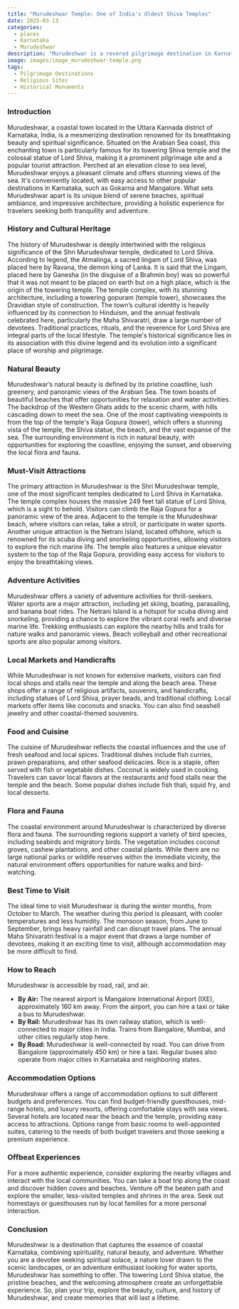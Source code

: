 ```yaml
---
title: "Murudeshwar Temple: One of India's Oldest Shiva Temples"
date: 2025-03-13
categories:
  - places
  - Karnataka
  - Murudeshwar
description: "Murudeshwar is a revered pilgrimage destination in Karnataka, home to the ancient Murudeshwar Temple dedicated to Lord Shiva. This temple, one of the oldest in India, dates back over 1,000 years and is located in the Uttara Kannada district. Known for its intricate architecture and cultural significance, it features a towering gopura (ornate gateway) and houses a unique golden statue of Nandi, the sacred bull associated with Shiva."
image: images/image_murudeshwar-temple.png
tags: 
  - Pilgrimage Destinations
  - Religious Sites
  - Historical Monuments
---
```



### **Introduction**

Murudeshwar, a coastal town located in the Uttara Kannada district of Karnataka, India, is a mesmerizing destination renowned for its breathtaking beauty and spiritual significance. Situated on the Arabian Sea coast, this enchanting town is particularly famous for its towering Shiva temple and the colossal statue of Lord Shiva, making it a prominent pilgrimage site and a popular tourist attraction. Perched at an elevation close to sea level, Murudeshwar enjoys a pleasant climate and offers stunning views of the sea. It's conveniently located, with easy access to other popular destinations in Karnataka, such as Gokarna and Mangalore. What sets Murudeshwar apart is its unique blend of serene beaches, spiritual ambiance, and impressive architecture, providing a holistic experience for travelers seeking both tranquility and adventure.

### **History and Cultural Heritage**

The history of Murudeshwar is deeply intertwined with the religious significance of the Shri Murudeshwar temple, dedicated to Lord Shiva. According to legend, the Atmalinga, a sacred lingam of Lord Shiva, was placed here by Ravana, the demon king of Lanka. It is said that the Lingam, placed here by Ganesha (in the disguise of a Brahmin boy) was so powerful that it was not meant to be placed on earth but on a high place, which is the origin of the towering temple. The temple complex, with its stunning architecture, including a towering gopuram (temple tower), showcases the Dravidian style of construction. The town’s cultural identity is heavily influenced by its connection to Hinduism, and the annual festivals celebrated here, particularly the Maha Shivaratri, draw a large number of devotees. Traditional practices, rituals, and the reverence for Lord Shiva are integral parts of the local lifestyle. The temple's historical significance lies in its association with this divine legend and its evolution into a significant place of worship and pilgrimage.

###  **Natural Beauty**

Murudeshwar’s natural beauty is defined by its pristine coastline, lush greenery, and panoramic views of the Arabian Sea. The town boasts of beautiful beaches that offer opportunities for relaxation and water activities. The backdrop of the Western Ghats adds to the scenic charm, with hills cascading down to meet the sea. One of the most captivating viewpoints is from the top of the temple's Raja Gopura (tower), which offers a stunning vista of the temple, the Shiva statue, the beach, and the vast expanse of the sea. The surrounding environment is rich in natural beauty, with opportunities for exploring the coastline, enjoying the sunset, and observing the local flora and fauna.




### **Must-Visit Attractions**

The primary attraction in Murudeshwar is the Shri Murudeshwar temple, one of the most significant temples dedicated to Lord Shiva in Karnataka. The temple complex houses the massive 249 feet tall statue of Lord Shiva, which is a sight to behold. Visitors can climb the Raja Gopura for a panoramic view of the area. Adjacent to the temple is the Murudeshwar beach, where visitors can relax, take a stroll, or participate in water sports. Another unique attraction is the Netrani Island, located offshore, which is renowned for its scuba diving and snorkeling opportunities, allowing visitors to explore the rich marine life. The temple also features a unique elevator system to the top of the Raja Gopura, providing easy access for visitors to enjoy the breathtaking views.




### **Adventure Activities**

Murudeshwar offers a variety of adventure activities for thrill-seekers. Water sports are a major attraction, including jet skiing, boating, parasailing, and banana boat rides. The Netrani Island is a hotspot for scuba diving and snorkeling, providing a chance to explore the vibrant coral reefs and diverse marine life. Trekking enthusiasts can explore the nearby hills and trails for nature walks and panoramic views. Beach volleyball and other recreational sports are also popular among visitors.




### **Local Markets and Handicrafts**

While Murudeshwar is not known for extensive markets, visitors can find local shops and stalls near the temple and along the beach area. These shops offer a range of religious artifacts, souvenirs, and handicrafts, including statues of Lord Shiva, prayer beads, and traditional clothing. Local markets offer items like coconuts and snacks. You can also find seashell jewelry and other coastal-themed souvenirs.

### **Food and Cuisine**

The cuisine of Murudeshwar reflects the coastal influences and the use of fresh seafood and local spices. Traditional dishes include fish curries, prawn preparations, and other seafood delicacies. Rice is a staple, often served with fish or vegetable dishes. Coconut is widely used in cooking. Travelers can savor local flavors at the restaurants and food stalls near the temple and the beach. Some popular dishes include fish thali, squid fry, and local desserts.



### **Flora and Fauna**

The coastal environment around Murudeshwar is characterized by diverse flora and fauna. The surrounding regions support a variety of bird species, including seabirds and migratory birds. The vegetation includes coconut groves, cashew plantations, and other coastal plants. While there are no large national parks or wildlife reserves within the immediate vicinity, the natural environment offers opportunities for nature walks and bird-watching.

### **Best Time to Visit**

The ideal time to visit Murudeshwar is during the winter months, from October to March. The weather during this period is pleasant, with cooler temperatures and less humidity. The monsoon season, from June to September, brings heavy rainfall and can disrupt travel plans. The annual Maha Shivaratri festival is a major event that draws a large number of devotees, making it an exciting time to visit, although accommodation may be more difficult to find.

### **How to Reach**

Murudeshwar is accessible by road, rail, and air.

*   **By Air:** The nearest airport is Mangalore International Airport (IXE), approximately 160 km away. From the airport, you can hire a taxi or take a bus to Murudeshwar.
*   **By Rail:** Murudeshwar has its own railway station, which is well-connected to major cities in India. Trains from Bangalore, Mumbai, and other cities regularly stop here.
*   **By Road:** Murudeshwar is well-connected by road. You can drive from Bangalore (approximately 450 km) or hire a taxi. Regular buses also operate from major cities in Karnataka and neighboring states.

### **Accommodation Options**

Murudeshwar offers a range of accommodation options to suit different budgets and preferences. You can find budget-friendly guesthouses, mid-range hotels, and luxury resorts, offering comfortable stays with sea views. Several hotels are located near the beach and the temple, providing easy access to attractions. Options range from basic rooms to well-appointed suites, catering to the needs of both budget travelers and those seeking a premium experience.



### **Offbeat Experiences**

For a more authentic experience, consider exploring the nearby villages and interact with the local communities. You can take a boat trip along the coast and discover hidden coves and beaches. Venture off the beaten path and explore the smaller, less-visited temples and shrines in the area. Seek out homestays or guesthouses run by local families for a more personal interaction.

### **Conclusion**

Murudeshwar is a destination that captures the essence of coastal Karnataka, combining spirituality, natural beauty, and adventure. Whether you are a devotee seeking spiritual solace, a nature lover drawn to the scenic landscapes, or an adventure enthusiast looking for water sports, Murudeshwar has something to offer. The towering Lord Shiva statue, the pristine beaches, and the welcoming atmosphere create an unforgettable experience. So, plan your trip, explore the beauty, culture, and history of Murudeshwar, and create memories that will last a lifetime.


